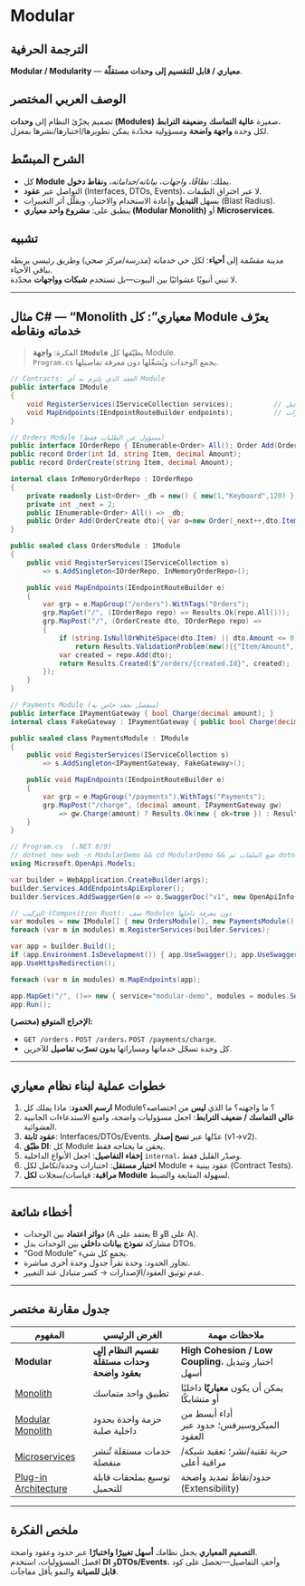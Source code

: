 # **Modular**

## الترجمة الحرفية  
**Modular / Modularity** — **معياري / قابل للتقسيم إلى وحدات مستقلّة**.

## الوصف العربي المختصر  
تصميم يجزّئ النظام إلى **وحدات (Modules)** صغيرة **عالية التماسك** و**ضعيفة الترابط**،  
لكل وحدة **واجهة واضحة** ومسؤولية محدّدة يمكن تطويرها/اختبارها/نشرها بمعزل.

## الشرح المبسّط  
- كل **Module** يملك: *نطاقًا*، *واجهات*، *بياناته/خداماته*، و**نقاط دخول**.  
- التواصل عبر **عقود** (Interfaces, DTOs, Events)، لا عبر اختراق الطبقات.  
- يسهل **التبديل** وإعادة الاستخدام والاختبار، ويقلّل أثر التغييرات (Blast Radius).  
- ينطبق على: **مشروع واحد معياري (Modular Monolith)** أو **Microservices**.

## تشبيه  
مدينة مقسّمة إلى **أحياء**: لكل حي خدماته (مدرسة/مركز صحي) وطريق رئيسي يربطه بباقي الأحياء.  
لا تبني أنبوبًا عشوائيًا بين البيوت—بل تستخدم **شبكات وواجهات** محدّدة.

---

## مثال C# — “Monolith معياري”: كل Module يعرّف خدماته ونقاطه

> الفكرة: **واجهة `IModule`** يطبّقها كل Module.  
> `Program.cs` يجمع الوحدات ويُشغّلها دون معرفة تفاصيلها.

```csharp
// Contracts: العقد الذي يلتزم به أي Module
public interface IModule
{
    void RegisterServices(IServiceCollection services);          // تسجيل DI
    void MapEndpoints(IEndpointRouteBuilder endpoints);          // تعريف المسارات
}
```

```csharp
// Orders Module (مسؤول عن الطلبات فقط)
public interface IOrderRepo { IEnumerable<Order> All(); Order Add(OrderCreate dto); }
public record Order(int Id, string Item, decimal Amount);
public record OrderCreate(string Item, decimal Amount);

internal class InMemoryOrderRepo : IOrderRepo
{
    private readonly List<Order> _db = new() { new(1,"Keyboard",120) };
    private int _next = 2;
    public IEnumerable<Order> All() => _db;
    public Order Add(OrderCreate dto){ var o=new Order(_next++,dto.Item,dto.Amount); _db.Add(o); return o; }
}

public sealed class OrdersModule : IModule
{
    public void RegisterServices(IServiceCollection s)
        => s.AddSingleton<IOrderRepo, InMemoryOrderRepo>();

    public void MapEndpoints(IEndpointRouteBuilder e)
    {
        var grp = e.MapGroup("/orders").WithTags("Orders");
        grp.MapGet("/", (IOrderRepo repo) => Results.Ok(repo.All()));
        grp.MapPost("/", (OrderCreate dto, IOrderRepo repo) =>
        {
            if (string.IsNullOrWhiteSpace(dto.Item) || dto.Amount <= 0)
                return Results.ValidationProblem(new(){{"Item/Amount",["قيمة غير صالحة"]}});
            var created = repo.Add(dto);
            return Results.Created($"/orders/{created.Id}", created);
        });
    }
}
```

```csharp
// Payments Module (منفصل بعقد خاص به)
public interface IPaymentGateway { bool Charge(decimal amount); }
internal class FakeGateway : IPaymentGateway { public bool Charge(decimal a)=> a>0; }

public sealed class PaymentsModule : IModule
{
    public void RegisterServices(IServiceCollection s)
        => s.AddSingleton<IPaymentGateway, FakeGateway>();

    public void MapEndpoints(IEndpointRouteBuilder e)
    {
        var grp = e.MapGroup("/payments").WithTags("Payments");
        grp.MapPost("/charge", (decimal amount, IPaymentGateway gw)
            => gw.Charge(amount) ? Results.Ok(new { ok=true }) : Results.BadRequest(new { ok=false }));
    }
}
```

```csharp
// Program.cs  (.NET 8/9)
// dotnet new web -n ModularDemo && cd ModularDemo && ضَع الملفات ثم dotnet run
using Microsoft.OpenApi.Models;

var builder = WebApplication.CreateBuilder(args);
builder.Services.AddEndpointsApiExplorer();
builder.Services.AddSwaggerGen(o => o.SwaggerDoc("v1", new OpenApiInfo{Title="Modular API",Version="v1"}));

// التركيب (Composition Root): ضف Modules دون معرفة داخلها
var modules = new IModule[] { new OrdersModule(), new PaymentsModule() };
foreach (var m in modules) m.RegisterServices(builder.Services);

var app = builder.Build();
if (app.Environment.IsDevelopment()) { app.UseSwagger(); app.UseSwaggerUI(); }
app.UseHttpsRedirection();

foreach (var m in modules) m.MapEndpoints(app);

app.MapGet("/", ()=> new { service="modular-demo", modules = modules.Select(x=>x.GetType().Name) });
app.Run();
```

**الإخراج المتوقع (مختصر):**  
- `GET /orders` ، `POST /orders`، `POST /payments/charge`.  
- كل وحدة تسجّل خدماتها ومساراتها **بدون تسرّب تفاصيل** للآخرين.

---

## خطوات عملية لبناء نظام معياري
1. **ارسم الحدود**: ماذا يملك كل Module؟ ما واجهته؟ ما الذي **ليس** من اختصاصه؟  
2. **عالي التماسك / ضعيف الترابط**: اجعل مسؤوليات واضحة، وامنع الاستدعاءات الجانبية العشوائية.  
3. **عقود ثابتة**: Interfaces/DTOs/Events. عدّلها عبر **نسخ إصدار** (v1→v2).  
4. **طبّق DI**: كل Module يحقن ما يحتاجه فقط.  
5. **إخفاء التفاصيل**: اجعل الأنواع الداخلية `internal`، وصدّر القليل فقط.  
6. **اختبار مستقل**: اختبارات وحدة/تكامل لكل Module + عقود بينية (Contract Tests).  
7. **مراقبة**: قياسات/سجلات **لكل Module** لسهولة المتابعة والضبط.

---

## أخطاء شائعة
- **دوائر اعتماد** بين الوحدات (A يعتمد على B وB على A).  
- مشاركة **نموذج بيانات داخلي** بين الوحدات بدل DTOs.  
- “God Module” يجمع كل شيء.  
- تجاوز الحدود: وحدة تقرأ جدول وحدة أخرى مباشرة.  
- عدم توثيق العقود/الإصدارات → كسر متبادل عند التغيير.

---

## جدول مقارنة مختصر

| المفهوم | الغرض الرئيسي | ملاحظات مهمة |
|---|---|---|
| **Modular** | **تقسيم النظام إلى وحدات مستقلّة بعقود واضحة** | **High Cohesion / Low Coupling**، اختبار وتبديل أسهل |
| [Monolith](monolith.md) | تطبيق واحد متماسك | يمكن أن يكون **معياريًا** داخليًا أو متشابكًا |
| [Modular Monolith](modular-monolith.md) | حزمة واحدة بحدود داخلية صلبة | أداء أبسط من الميكروسيرفس؛ حدود عبر العقود |
| [Microservices](microservices.md) | خدمات مستقلة تُنشر منفصلة | حرية تقنية/نشر؛ تعقيد شبكة/مراقبة أعلى |
| [Plug-in Architecture](plugin.md) | توسيع بملحقات قابلة للتحميل | حدود/نقاط تمديد واضحة (Extensibility) |

---

## ملخص الفكرة  
**التصميم المعياري** يجعل نظامك **أسهل تغييرًا واختبارًا** عبر حدود وعقود واضحة.  
افصل المسؤوليات، استخدم **DI** و**DTOs/Events**، وأخفِ التفاصيل—تحصل على كود **قابل للصيانة** والنمو بأقل مفاجآت. 
